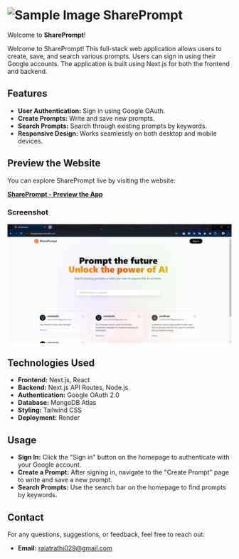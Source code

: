 # **<img src="https://github.com/iamvishalrathi/share-prompt/blob/main/public/assets/images/logo.svg" alt="Sample Image" width="25"/> SharePrompt**
Welcome to **SharePrompt**!

Welcome to SharePrompt! This full-stack web application allows users to create, save, and search various prompts. Users can sign in using their Google accounts. The application is built using Next.js for both the frontend and backend.


## **Features**

- **User Authentication:** Sign in using Google OAuth.
- **Create Prompts:** Write and save new prompts.
- **Search Prompts:** Search through existing prompts by keywords.
- **Responsive Design:** Works seamlessly on both desktop and mobile devices.

## **Preview the Website**

You can explore SharePrompt live by visiting the website:

[**SharePrompt - Preview the App**](https://shareprompt.onrender.com/)


### **Screenshot**
![image](https://github.com/iamvishalrathi/SharePrompt/blob/main/public/assets/images/sns.png)



## **Technologies Used**
- **Frontend:** Next.js, React
- **Backend:** Next.js API Routes, Node.js
- **Authentication:** Google OAuth 2.0
- **Database:** MongoDB Atlas
- **Styling:** Tailwind CSS
- **Deployment:** Render

## **Usage**
- **Sign In:** Click the "Sign in" button on the homepage to authenticate with your Google account.
- **Create a Prompt:** After signing in, navigate to the "Create Prompt" page to write and save a new prompt.
- **Search Prompts:** Use the search bar on the homepage to find prompts by keywords.


## **Contact**
For any questions, suggestions, or feedback, feel free to reach out:
- **Email:** [rajatrathi029@gmail.com](mailto:rajatrathi029@gmail.com)
